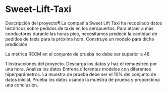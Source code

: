 # Sweet-Lift-Taxi

Descripción del proyecto¶
La compañía Sweet Lift Taxi ha recopilado datos históricos sobre pedidos de taxis en los aeropuertos. Para atraer a más conductores durante las horas pico, necesitamos predecir la cantidad de pedidos de taxis para la próxima hora. Construye un modelo para dicha predicción.

La métrica RECM en el conjunto de prueba no debe ser superior a 48.

1  Instrucciones del proyecto.
Descarga los datos y haz el remuestreo por una hora.
Analiza los datos
Entrena diferentes modelos con diferentes hiperparámetros. La muestra de prueba debe ser el 10% del conjunto de datos inicial.
Prueba los datos usando la muestra de prueba y proporciona una conclusión.
